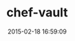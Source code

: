 ---
layout: post
title:  "chef-vault"
repo:   "Nordstrom/chef-vault"
date:   2015-02-18 16:59:09
gemurl: https://github.com/Nordstrom/chef-vault
---